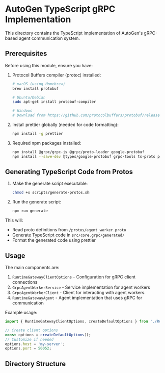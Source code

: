 # AutoGen TypeScript gRPC Implementation

This directory contains the TypeScript implementation of AutoGen's gRPC-based agent communication system.

## Prerequisites

Before using this module, ensure you have:

1. Protocol Buffers compiler (protoc) installed:
   ```bash
   # macOS (using Homebrew)
   brew install protobuf

   # Ubuntu/Debian
   sudo apt-get install protobuf-compiler

   # Windows
   # Download from https://github.com/protocolbuffers/protobuf/releases
   ```

2. Install prettier globally (needed for code formatting):
   ```bash
   npm install -g prettier
   ```

3. Required npm packages installed:
   ```bash
   npm install @grpc/grpc-js @grpc/proto-loader google-protobuf
   npm install --save-dev @types/google-protobuf grpc-tools ts-proto prettier
   ```

## Generating TypeScript Code from Protos

1. Make the generate script executable:
   ```bash
   chmod +x scripts/generate-protos.sh
   ```

2. Run the generate script:
   ```bash
   npm run generate
   ```

This will:
- Read proto definitions from `/protos/agent_worker.proto`
- Generate TypeScript code in `src/core.grpc/generated/`
- Format the generated code using prettier

## Usage

The main components are:

1. `RuntimeGatewayClientOptions` - Configuration for gRPC client connections
2. `GrpcAgentWorkerService` - Service implementation for agent workers
3. `GrpcAgentWorkerClient` - Client for interacting with agent workers
4. `RuntimeGatewayAgent` - Agent implementation that uses gRPC for communication

Example usage:

```typescript
import { RuntimeGatewayClientOptions, createDefaultOptions } from './RuntimeGatewayClientOptions';

// Create client options
const options = createDefaultOptions();
// Customize if needed
options.host = 'my-server';
options.port = 50052;
```

## Directory Structure

